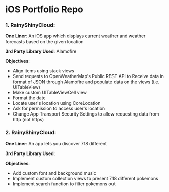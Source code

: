 # iOS Portfolio Repo

### 1. RainyShinyCloud:
**One Liner**:
An iOS app which displays current weather and weather forecasts based on the given location

**3rd Party Library Used**:
Alamofire

**Objectives**:
* Align items using stack views
* Send requests to OpenWeatherMap's Public REST API to Receive data in format of JSON through Alamofire and populate data on the views (i.e. UITableView)
* Make custom UITableViewCell view
* Format the date
* Locate user's location using CoreLocation
* Ask for permission to access user's location
* Change App Transport Security Settings to allow requesting data from http (not https)

### 2. RainyShinyCloud:
**One Liner**:
An app lets you discover 718 different

**3rd Party Library Used**:

**Objectives**:
* Add custom font and background music
* Implement custom collection views to present 718 different pokemons
* Implement search function to filter pokemons out
